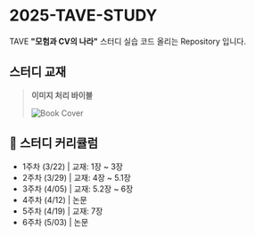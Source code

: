 # 2025-TAVE-STUDY

TAVE **"모험과 CV의 나라"** 스터디 실습 코드 올리는 Repository 입니다.

##  스터디 교재
> **이미지 처리 바이블**
>
> ![Book Cover](https://contents.kyobobook.co.kr/sih/fit-in/400x0/pdt/9791140709397.jpg)
>
>

## 📅 스터디 커리큘럼
- 1주차 (3/22) | 교재: 1장 ~ 3장
- 2주차 (3/29) | 교재: 4장 ~ 5.1장
- 3주차 (4/05) | 교재: 5.2장 ~ 6장
- 4주차 (4/12) | 논문
- 5주차 (4/19) | 교재: 7장
- 6주차 (5/03) | 논문




